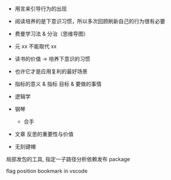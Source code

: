 - 用言来引导行为的出现

- 阅读培养的是下意识习惯，所以多次回顾刷新自己的行为很有必要
- 费曼学习法 & 分治（思维导图）
- 元 xx 不能取代 xx

- 读书的价值 -> 培养下意识的习惯
- 也许它才是应用复利的最好场景
- 指标的意义 & 指标 目标 & 要做的事情
- 逻辑学
- 钢琴
  - 合手
- 文章 反思的重要性与价值

- 无刻键帽

局部发包的工具, 指定一子路径分析依赖发布 package

flag position bookmark in vscode
